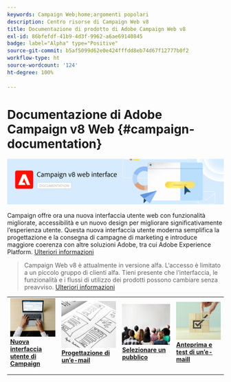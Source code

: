 ```yaml
---
keywords: Campaign Web;home;argomenti popolari
description: Centro risorse di Campaign Web v8
title: Documentazione di prodotto di Adobe Campaign Web v8
exl-id: 86bfefdf-41b9-4d3f-9962-a6ae69140845
badge: label="Alpha" type="Positive"
source-git-commit: b5af5099d62e0e424fffdd8eb74d67f12777b0f2
workflow-type: ht
source-wordcount: '124'
ht-degree: 100%

---
```


# Documentazione di Adobe Campaign v8 Web {#campaign-documentation}

![](assets/do-not-localize/banner-documentationv8.png)

Campaign offre ora una nuova interfaccia utente web con funzionalità migliorate, accessibilità e un nuovo design per migliorare significativamente l’esperienza utente. Questa nuova interfaccia utente moderna semplifica la progettazione e la consegna di campagne di marketing e introduce maggiore coerenza con altre soluzioni Adobe, tra cui Adobe Experience Platform. [Ulteriori informazioni](get-started/get-started.md)

>Campaign Web v8 è attualmente in versione alfa. L‘accesso è limitato a un piccolo gruppo di clienti alfa. Tieni presente che l’interfaccia, le funzionalità e i flussi di utilizzo dei prodotti possono cambiare senza preavviso. [Ulteriori informazioni](rn/release-notes.md)


<table style="table-layout:fixed"><tr style="border: 0;">
<td>
<a href="get-started/user-interface.md">
<img alt="nuova interfaccia" src="assets/do-not-localize/email-create.jpeg">
</a>
<div><a href="get-started/user-interface.md"><strong>Nuova interfaccia utente di Campaign</strong>
</div>
<p>
</td>
<td>
<a href="content/create-email-content.md">
<img alt="Infrequente" src="assets/do-not-localize/email-design.jpg">
</a>
<div>
<a href="content/create-email-content.md"><strong>Progettazione di un’e-mail</strong></a>
</div>
<p></td>
<td>
<a href="audience/about-audiences.md">
<img alt="Tipi di pubblico" src="assets/do-not-localize/email-audience.jpg">
</a>
<div>
<a href="audience/about-audiences.md"><strong>Selezionare un pubblico</strong></a>
</div>
<p>
</td>
<td>
<a href="preview-test/proofs.md">
<img alt="Convalida" src="assets/do-not-localize/email-preview.jpg">
</a>
<div>
<a href="preview-test/proofs.md"><strong>Anteprima e test di un’e-maill</strong></a>
</div>
<p>
</td>
</tr></table>
